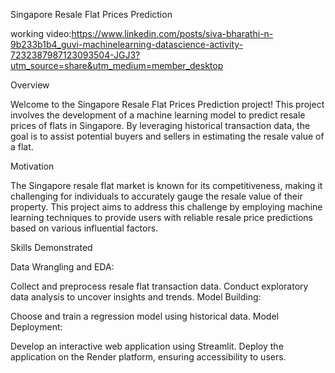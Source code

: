 Singapore Resale Flat Prices Prediction

working video:https://www.linkedin.com/posts/siva-bharathi-n-9b233b1b4_guvi-machinelearning-datascience-activity-7232387987123093504-JGJ3?utm_source=share&utm_medium=member_desktop

Overview

Welcome to the Singapore Resale Flat Prices Prediction project! This project involves the development of a machine learning model to predict resale prices of flats in Singapore. By leveraging historical transaction data, the goal is to assist potential buyers and sellers in estimating the resale value of a flat.

Motivation

The Singapore resale flat market is known for its competitiveness, making it challenging for individuals to accurately gauge the resale value of their property. This project aims to address this challenge by employing machine learning techniques to provide users with reliable resale price predictions based on various influential factors.

Skills Demonstrated

Data Wrangling and EDA:

Collect and preprocess resale flat transaction data.
Conduct exploratory data analysis to uncover insights and trends.
Model Building:

Choose and train a regression model using historical data.
Model Deployment:

Develop an interactive web application using Streamlit.
Deploy the application on the Render platform, ensuring accessibility to users.
